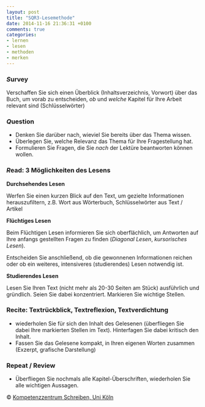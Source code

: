 ```yaml
---
layout: post
title: "SQR3-Lesemethode"
date: 2014-11-16 21:36:31 +0100
comments: true
categories:
- lernen
- lesen
- methoden
- merken
---
```


### *S*urvey
Verschaffen Sie sich einen Überblick (Inhaltsverzeichnis, Vorwort) über das Buch,
um vorab zu entscheiden, *ob* und *welche* Kapitel für Ihre Arbeit relevant sind
(Schlüsselwörter)

### *Q*uestion
* Denken Sie darüber nach, wieviel Sie bereits über das Thema wissen.
* Überlegen Sie, welche Relevanz das Thema für Ihre Fragestellung hat.
* Formulieren Sie Fragen, die Sie *nach* der Lektüre beantworten können wollen.


### *R*ead: 3 Möglichkeiten des Lesens
**Durchsehendes Lesen**

Werfen Sie einen kurzen Blick auf den Text, um gezielte Informationen herauszufiltern, z.B. Wort aus Wörterbuch, Schlüsselwörter aus Text / Artikel
<!--more-->
**Flüchtiges Lesen**

Beim Flüchtigen Lesen informieren Sie sich oberflächlich, um Antworten auf Ihre anfangs gestellten Fragen zu finden (*Diagonal Lesen*, *kursorisches Lesen*).

Entscheiden Sie anschließend, ob die gewonnenen Informationen reichen oder ob ein weiteres, intensiveres (studierendes) Lesen notwendig ist.

**Studierendes Lesen**

Lesen Sie Ihren Text (nicht mehr als 20-30 Seiten am Stück) ausführlich und gründlich. Seien Sie dabei konzentriert. Markieren Sie wichtige Stellen.

### Recite: Textrückblick, Textreflexion, Textverdichtung
* wiederholen Sie für sich den Inhalt des Gelesenen (überfliegen Sie dabei Ihre markierten Stellen im Text). Hinterfagen Sie dabei kritisch den Inhalt.
* Fassen Sie das Gelesene kompakt, in Ihren eigenen Worten zusammen (Exzerpt, grafische Darstellung)

### Repeat / Review
* Überfliegen Sie nochmals alle Kapitel-Überschriften, wiederholen Sie alle wichtigen Aussagen.


&copy; [Kompetenzzentrum Schreiben, Uni Köln](http://www.schreibzentrum.phil-fak.uni-koeln.de/)
